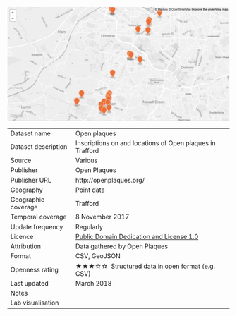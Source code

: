 [<img src="thumbnail.png">](trafford_open_plaques_styled.geojson)
</br>

<table>
<tr>
	<td>Dataset name</td>
	<td>Open plaques</td>
</tr>
<tr>
	<td>Dataset description</td>
	<td>Inscriptions on and locations of Open plaques in Trafford</td>
</tr>
<tr>
	<td>Source</td>
	<td>Various</td>
</tr>
<tr>
	<td>Publisher</td>
	<td>Open Plaques</td>
</tr>
<tr>
	<td>Publisher URL</td>
	<td><a href="http://openplaques.org/"></a>http://openplaques.org/</td>
</tr>
<tr>
	<td>Geography</td>
	<td>Point data</td>
</tr>
<tr>
	<td>Geographic coverage</td>
	<td>Trafford</td>
</tr>
<tr>
	<td>Temporal coverage</td>
	<td>8 November 2017</td>
</tr>
<tr>
	<td>Update frequency</td>
	<td>Regularly</td>
</tr>
<tr>
	<td>Licence</td>
	<td><a href="http://www.opendatacommons.org/licenses/pddl/summary/">Public Domain Dedication and License 1.0</a></td>
</tr>
<tr>
	<td>Attribution</td>
	<td>Data gathered by Open Plaques</td>
</tr>
<tr>
	<td>Format</td>
	<td>CSV, GeoJSON</td>
</tr>
<tr>
	<td>Openness rating</td>
	<td>&#9733&#9733&#9733&#9734&#9734&nbsp; Structured data in open format (e.g. CSV)</td>
</tr>
<tr>
	<td>Last updated</td>
	<td>March 2018</td>
</tr>
<tr>
	<td>Notes</td>
	<td></td>
</tr>
<tr>
	<td>Lab visualisation</td>
	<td><a href=""></a></td>
</tr>
</table>
